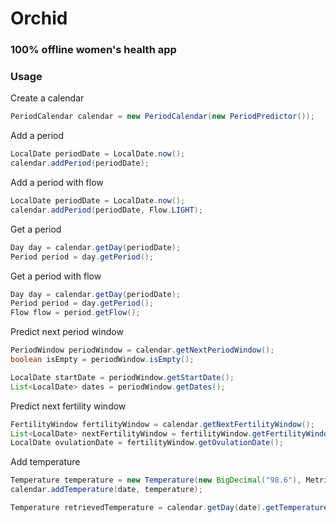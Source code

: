 # Orchid
### 100% offline women's health app

### Usage

Create a calendar

``` java
PeriodCalendar calendar = new PeriodCalendar(new PeriodPredictor());
```

Add a period

``` java
LocalDate periodDate = LocalDate.now();
calendar.addPeriod(periodDate);
```

Add a period with flow

``` java
LocalDate periodDate = LocalDate.now();
calendar.addPeriod(periodDate, Flow.LIGHT);
```

Get a period

``` java
Day day = calendar.getDay(periodDate);
Period period = day.getPeriod();
```

Get a period with flow

``` java
Day day = calendar.getDay(periodDate);
Period period = day.getPeriod();
Flow flow = period.getFlow();
```

Predict next period window

``` java
PeriodWindow periodWindow = calendar.getNextPeriodWindow();
boolean isEmpty = periodWindow.isEmpty();

LocalDate startDate = periodWindow.getStartDate();
List<LocalDate> dates = periodWindow.getDates();
```

Predict next fertility window

``` java
FertilityWindow fertilityWindow = calendar.getNextFertilityWindow();
List<LocalDate> nextFertilityWindow = fertilityWindow.getFertilityWindow();
LocalDate ovulationDate = fertilityWindow.getOvulationDate();
```

Add temperature

``` java
Temperature temperature = new Temperature(new BigDecimal("98.6"), Metric.FAHRENHEIT);
calendar.addTemperature(date, temperature);

Temperature retrievedTemperature = calendar.getDay(date).getTemperature();
```